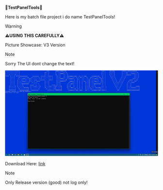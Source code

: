 **🔨TestPanelTools🔨**

Here is my batch file project i do name TestPanelTools!

>[!WARNING]
**⚠️USING THIS CAREFULLY⚠️**

Picture Showcase: V3 Version
> [!NOTE]
Sorry The UI dont change the text!

![Image](https://github.com/Thebinhdx/PanelTools-Project/blob/main/PanelTools.png)

Download Here: [link](https://github.com/Thebinhdx/PanelTools-Project/releases/latest)
> [!NOTE]
Only Release version (good) not log only!
